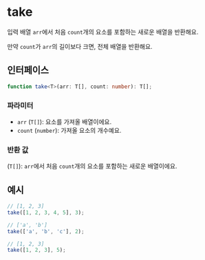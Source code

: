 # take

입력 배열 `arr`에서 처음 `count`개의 요소를 포함하는 새로운 배열을 반환해요.

만약 `count`가 `arr`의 길이보다 크면, 전체 배열을 반환해요.

## 인터페이스

```typescript
function take<T>(arr: T[], count: number): T[];
```

### 파라미터

- `arr` (`T[]`): 요소를 가져올 배열이에요.
- `count` (`number`): 가져올 요소의 개수예요.

### 반환 값

(`T[]`): `arr`에서 처음 `count`개의 요소를 포함하는 새로운 배열이에요.

## 예시

```typescript
// [1, 2, 3]
take([1, 2, 3, 4, 5], 3);

// ['a', 'b']
take(['a', 'b', 'c'], 2);

// [1, 2, 3]
take([1, 2, 3], 5);
```
